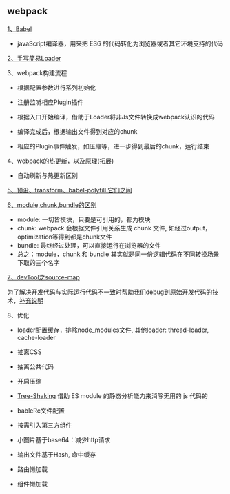 ## webpack

[1、Babel](https://my.oschina.net/vivotech/blog/4407304)

* javaScript编译器，用来把 ES6 的代码转化为浏览器或者其它环境支持的代码

[2、手写简易Loader](https://zhuanlan.zhihu.com/p/104205895)

3、webpack构建流程

* 根据配置参数进行系列初始化

* 注册监听相应Plugin插件

* 根据入口开始编译，借助于Loader将非Js文件转换成webpack认识的代码

* 编译完成后，根据输出文件得到对应的chunk

* 相应的Plugin事件触发，如压缩等，进一步得到最后的chunk，运行结束

4、webpack的热更新，以及原理(拓展)

* 自动刷新与热更新区别

[5、预设、transform、babel-polyfill 它们之间](https://www.jiangruitao.com/babel/babel-polyfill/)

[6、module,chunk,bundle的区别](https://www.cnblogs.com/skychx/p/webpack-module-chunk-bundle.html)
* module: 一切皆模块，只要是可引用的，都为模块
* chunk: webpack 会根据文件引用关系生成 chunk 文件, 如经过output，optimization等得到都是chunk文件
* bundle: 最终经过处理，可以直接运行在浏览器的文件
* 总之：module，chunk 和 bundle 其实就是同一份逻辑代码在不同转换场景下取的三个名字

[7、devTool之source-map](https://zhuanlan.zhihu.com/p/135228801)

为了解决开发代码与实际运行代码不一致时帮助我们debug到原始开发代码的技术，[补充说明](https://segmentfault.com/a/1190000008315937)

8、优化

* loader配置缓存，排除node_modules文件, 其他loader: thread-loader, cache-loader

* 抽离CSS

* 抽离公共代码

* 开启压缩

* [Tree-Shaking](https://zhuanlan.zhihu.com/p/260724544)
  借助 ES module 的静态分析能力来消除无用的 js 代码的

* bableRc文件配置

* 按需引入第三方组件

* 小图片基于base64：减少http请求

* 输出文件基于Hash, 命中缓存

* 路由懒加载

* 组件懒加载












